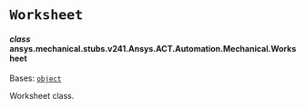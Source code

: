 # `Worksheet`



#### *class* ansys.mechanical.stubs.v241.Ansys.ACT.Automation.Mechanical.Worksheet

Bases: [`object`](https://docs.python.org/3/library/functions.html#object)

Worksheet class.

<!-- !! processed by numpydoc !! -->

